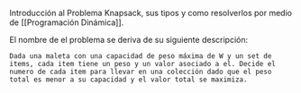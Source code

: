 Introducción al Problema Knapsack, sus tipos y como resolverlos por medio de [[Programación Dinámica]].

El nombre de el problema se deriva de su siguiente descripción:

```
Dada una maleta con una capacidad de peso máxima de W y un set de items, cada item tiene un peso y un valor asociado a el. Decide el numero de cada item para llevar en una colección dado que el peso total es menor a su capacidad y el valor total se maximiza.
```

